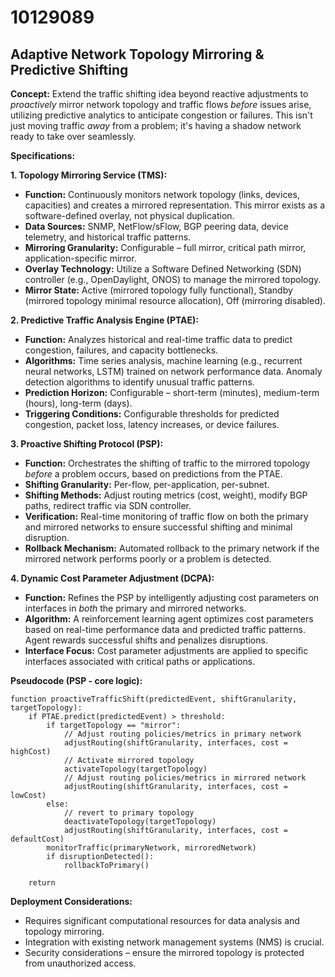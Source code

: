# 10129089

## Adaptive Network Topology Mirroring & Predictive Shifting

**Concept:** Extend the traffic shifting idea beyond reactive adjustments to *proactively* mirror network topology and traffic flows *before* issues arise, utilizing predictive analytics to anticipate congestion or failures. This isn't just moving traffic *away* from a problem; it's having a shadow network ready to take over seamlessly.

**Specifications:**

**1. Topology Mirroring Service (TMS):**

*   **Function:** Continuously monitors network topology (links, devices, capacities) and creates a mirrored representation. This mirror exists as a software-defined overlay, not physical duplication.
*   **Data Sources:** SNMP, NetFlow/sFlow, BGP peering data, device telemetry, and historical traffic patterns.
*   **Mirroring Granularity:** Configurable – full mirror, critical path mirror, application-specific mirror.
*   **Overlay Technology:**  Utilize a Software Defined Networking (SDN) controller (e.g., OpenDaylight, ONOS) to manage the mirrored topology.
*   **Mirror State:** Active (mirrored topology fully functional), Standby (mirrored topology minimal resource allocation), Off (mirroring disabled).

**2. Predictive Traffic Analysis Engine (PTAE):**

*   **Function:**  Analyzes historical and real-time traffic data to predict congestion, failures, and capacity bottlenecks.
*   **Algorithms:** Time series analysis, machine learning (e.g., recurrent neural networks, LSTM) trained on network performance data.  Anomaly detection algorithms to identify unusual traffic patterns.
*   **Prediction Horizon:** Configurable – short-term (minutes), medium-term (hours), long-term (days).
*   **Triggering Conditions:**  Configurable thresholds for predicted congestion, packet loss, latency increases, or device failures.

**3.  Proactive Shifting Protocol (PSP):**

*   **Function:** Orchestrates the shifting of traffic to the mirrored topology *before* a problem occurs, based on predictions from the PTAE.
*   **Shifting Granularity:**  Per-flow, per-application, per-subnet.
*   **Shifting Methods:**  Adjust routing metrics (cost, weight), modify BGP paths, redirect traffic via SDN controller.
*   **Verification:**  Real-time monitoring of traffic flow on both the primary and mirrored networks to ensure successful shifting and minimal disruption.
*   **Rollback Mechanism:** Automated rollback to the primary network if the mirrored network performs poorly or a problem is detected.

**4.  Dynamic Cost Parameter Adjustment (DCPA):**

*   **Function:** Refines the PSP by intelligently adjusting cost parameters on interfaces in *both* the primary and mirrored networks.
*   **Algorithm:** A reinforcement learning agent optimizes cost parameters based on real-time performance data and predicted traffic patterns.  Agent rewards successful shifts and penalizes disruptions.
*   **Interface Focus:** Cost parameter adjustments are applied to specific interfaces associated with critical paths or applications.

**Pseudocode (PSP - core logic):**

```
function proactiveTrafficShift(predictedEvent, shiftGranularity, targetTopology):
    if PTAE.predict(predictedEvent) > threshold:
        if targetTopology == "mirror":
            // Adjust routing policies/metrics in primary network
            adjustRouting(shiftGranularity, interfaces, cost = highCost)
            // Activate mirrored topology
            activateTopology(targetTopology)
            // Adjust routing policies/metrics in mirrored network
            adjustRouting(shiftGranularity, interfaces, cost = lowCost)
        else:
            // revert to primary topology
            deactivateTopology(targetTopology)
            adjustRouting(shiftGranularity, interfaces, cost = defaultCost)
        monitorTraffic(primaryNetwork, mirroredNetwork)
        if disruptionDetected():
            rollbackToPrimary()

    return
```

**Deployment Considerations:**

*   Requires significant computational resources for data analysis and topology mirroring.
*   Integration with existing network management systems (NMS) is crucial.
*   Security considerations – ensure the mirrored topology is protected from unauthorized access.